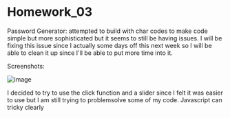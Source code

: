 # Homework_03

Password Generator:
attempted to build with char codes to make code simple but more sophisticated but it seems to still be having issues. I will be fixing this issue since I actually some days off this next week so I will be able to clean it up since I'll be able to put more time into it.

Screenshots:

![image](https://user-images.githubusercontent.com/61170475/77229619-93d73180-6b54-11ea-8fb6-07ea85e6dd6b.png)

I decided to try to use the click function and a slider since I felt it was easier to use but I am still trying to problemsolve some of my code. Javascript can tricky clearly
